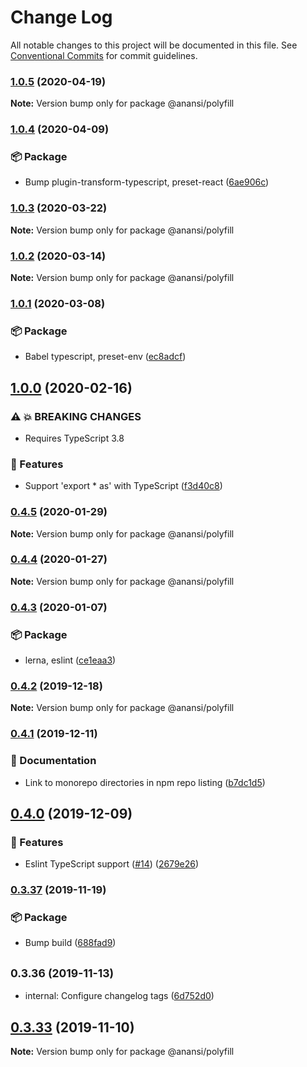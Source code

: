 # Change Log

All notable changes to this project will be documented in this file.
See [Conventional Commits](https://conventionalcommits.org) for commit guidelines.

### [1.0.5](https://github.com/ntucker/anansi/compare/@anansi/polyfill@1.0.4...@anansi/polyfill@1.0.5) (2020-04-19)

**Note:** Version bump only for package @anansi/polyfill





### [1.0.4](https://github.com/ntucker/anansi/compare/@anansi/polyfill@1.0.3...@anansi/polyfill@1.0.4) (2020-04-09)


### 📦 Package

* Bump plugin-transform-typescript, preset-react ([6ae906c](https://github.com/ntucker/anansi/commit/6ae906c747e0f011ea776f1699e61c4c6e907c44))



### [1.0.3](https://github.com/ntucker/anansi/compare/@anansi/polyfill@1.0.2...@anansi/polyfill@1.0.3) (2020-03-22)

**Note:** Version bump only for package @anansi/polyfill





### [1.0.2](https://github.com/ntucker/anansi/compare/@anansi/polyfill@1.0.1...@anansi/polyfill@1.0.2) (2020-03-14)

**Note:** Version bump only for package @anansi/polyfill





### [1.0.1](https://github.com/ntucker/anansi/compare/@anansi/polyfill@1.0.0...@anansi/polyfill@1.0.1) (2020-03-08)


### 📦 Package

* Babel typescript, preset-env ([ec8adcf](https://github.com/ntucker/anansi/commit/ec8adcf96a5001ea734e906d42eb47c6369caaac))



## [1.0.0](https://github.com/ntucker/anansi/compare/@anansi/polyfill@0.4.5...@anansi/polyfill@1.0.0) (2020-02-16)


### ⚠ 💥 BREAKING CHANGES

* Requires TypeScript 3.8

### 🚀 Features

* Support 'export * as' with TypeScript ([f3d40c8](https://github.com/ntucker/anansi/commit/f3d40c8675162497f048c6e3d60e6023703e6fbc))



### [0.4.5](https://github.com/ntucker/anansi/compare/@anansi/polyfill@0.4.4...@anansi/polyfill@0.4.5) (2020-01-29)

**Note:** Version bump only for package @anansi/polyfill





### [0.4.4](https://github.com/ntucker/anansi/compare/@anansi/polyfill@0.4.3...@anansi/polyfill@0.4.4) (2020-01-27)

**Note:** Version bump only for package @anansi/polyfill





### [0.4.3](https://github.com/ntucker/anansi/compare/@anansi/polyfill@0.4.2...@anansi/polyfill@0.4.3) (2020-01-07)


### 📦 Package

* lerna, eslint ([ce1eaa3](https://github.com/ntucker/anansi/commit/ce1eaa37a02914ddb6ca83a28dfef1f0ec9e5a38))



### [0.4.2](https://github.com/ntucker/anansi/compare/@anansi/polyfill@0.4.1...@anansi/polyfill@0.4.2) (2019-12-18)

**Note:** Version bump only for package @anansi/polyfill





### [0.4.1](https://github.com/ntucker/anansi/compare/@anansi/polyfill@0.4.0...@anansi/polyfill@0.4.1) (2019-12-11)


### 📝 Documentation

* Link to monorepo directories in npm repo listing ([b7dc1d5](https://github.com/ntucker/anansi/commit/b7dc1d5b1a6f3b163c9d155e3847c8d079f6b4cf))



## [0.4.0](https://github.com/ntucker/anansi/compare/@anansi/polyfill@0.3.37...@anansi/polyfill@0.4.0) (2019-12-09)


### 🚀 Features

* Eslint TypeScript support ([#14](https://github.com/ntucker/anansi/issues/14)) ([2679e26](https://github.com/ntucker/anansi/commit/2679e2683759b3200bb2985b947cf07208e49005))



### [0.3.37](https://github.com/ntucker/anansi/compare/@anansi/polyfill@0.3.36...@anansi/polyfill@0.3.37) (2019-11-19)


### 📦 Package

* Bump build ([688fad9](https://github.com/ntucker/anansi/commit/688fad90d865a581ee0c8f5201c18d17fc476def))



## <small>0.3.36 (2019-11-13)</small>

* internal: Configure changelog tags ([6d752d0](https://github.com/ntucker/anansi/commit/6d752d0))





## [0.3.33](https://github.com/ntucker/anansi/compare/@anansi/polyfill@0.3.32...@anansi/polyfill@0.3.33) (2019-11-10)

**Note:** Version bump only for package @anansi/polyfill
